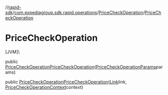 //[rapid-sdk](../../../index.md)/[com.expediagroup.sdk.rapid.operations](../index.md)/[PriceCheckOperation](index.md)/[PriceCheckOperation](-price-check-operation.md)

# PriceCheckOperation

[JVM]\

public [PriceCheckOperation](index.md)[PriceCheckOperation](-price-check-operation.md)([PriceCheckOperationParams](../-price-check-operation-params/index.md)params)

public [PriceCheckOperation](index.md)[PriceCheckOperation](-price-check-operation.md)([Link](../../com.expediagroup.sdk.rapid.models/-link/index.md)link, [PriceCheckOperationContext](../-price-check-operation-context/index.md)context)
